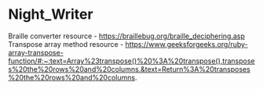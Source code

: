 # Night_Writer

Braille converter resource - https://braillebug.org/braille_deciphering.asp
Transpose array method resource - https://www.geeksforgeeks.org/ruby-array-transpose-function/#:~:text=Array%23transpose()%20%3A%20transpose(),transposes%20the%20rows%20and%20columns.&text=Return%3A%20transposes%20the%20rows%20and%20columns.
